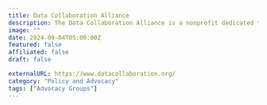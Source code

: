 ```yaml
---
title: Data Collaboration Alliance
description: The Data Collaboration Alliance is a nonprofit dedicated to helping the World's people and organizations get full control of their information.
image: ""
date: 2024-09-04T05:00:00Z
featured: false
affiliated: false
draft: false

externalURL: https://www.datacollaboration.org/
category: "Policy and Advocacy"
tags: ["Advocacy Groups"]
---
```

